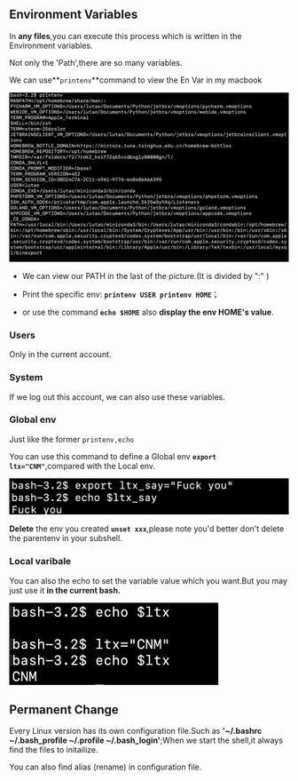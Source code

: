 ## Environment Variables

In **any files**,you can execute this process which is written in the Environment variables.

Not only the 'Path',there are so many variables.

We can use**`printenv`**command to view the En Var in my macbook

<img src="../../Pic/image-20231224102632323.png" alt="image-20231224102632323" style="zoom:50%;" />

- We can view our PATH in the last of the picture.(It is divided by ":" )

- Print the specific env: **`printenv USER printenv HOME`**；

- or use the command **`echo $HOME`** also **display the env HOME's value**.

### Users

Only in the current account.

### System

If we log out this account, we can also use these variables.

### Global env

Just like the former `printenv,echo`

You can use this command to define a Global env  **`export ltx="CNM"`**,compared with the Local env.

<img src="../../Pic/image-20231224104917746.png" alt="image-20231224104917746" style="zoom:50%;" />

**Delete** the env you created    **`unset xxx`**,please note you'd better don't delete the parentenv in your subshell.

### Local varibale

You can also  the echo to set the variable value which you want.But you may just use it **in the current bash.**

<img src="../../Pic/image-20231224104301059.png" alt="image-20231224104301059" style="zoom:50%;" />

## Permanent Change

Every Linux version has its own configuration file.Such as **'~/.bashrc ~/.bash_profile ~/.profile ~/.bash_login'**;When we start the shell,it always find the files to initailize.

You can also find alias (rename) in configuration file.
